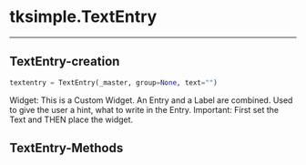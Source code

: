 # tksimple.TextEntry

---
## TextEntry-creation
```python
textentry = TextEntry(_master, group=None, text="")
```
Widget:
This is a Custom Widget.
An Entry and a Label are combined.
Used to give the user a hint, what to write in the Entry.
Important: First set the Text and THEN place the widget.
## TextEntry-Methods
